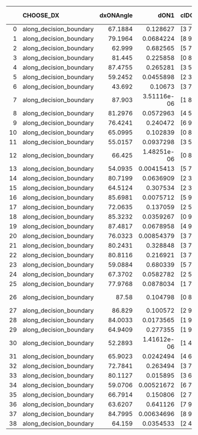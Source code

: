 |    | CHOOSE_DX               |   dxONAngle |        dON1 | cIDON1   |   dON_patch_1 |   nTON |         dON |   dxOFFAngle |       dOFF1 | cIDOFF1   |   dOFF_patch_1 |   nTOFF |        dOFF | SUCCESS   |   nExp |   dual_point_id |   subpoint_time_seconds |   total_execution_time |       logp |        dOFF/dON | Vote dOFF>dON   |
|---:|:------------------------|------------:|------------:|:---------|--------------:|-------:|------------:|-------------:|------------:|:----------|---------------:|--------:|------------:|:----------|-------:|----------------:|------------------------:|-----------------------:|-----------:|----------------:|:----------------|
|  0 | along_decision_boundary |     67.1884 | 0.128627    | [3 7]    |   0.128627    |      1 | 0.128627    |      80.4193 | 0.111446    | [3 7]     |    0.111446    |       1 | 0.111446    | False     |      1 |               1 |                1.95911  |                2.30406 |  0         |     0.866429    | False           |
|  1 | along_decision_boundary |     79.1964 | 0.0684224   | [8 9]    |   0.0684224   |      1 | 0.0684224   |      53.2037 | 0.23262     | [8 9]     |    0.23262     |       1 | 0.23262     | True      |      2 |               6 |                4.04939  |               12.5147  | -0.5       |     3.39976     | True            |
|  2 | along_decision_boundary |     62.999  | 0.682565    | [5 7]    |   0.682565    |      1 | 0.682565    |      66.3906 | 0.572195    | [5 7]     |    0.572195    |       1 | 0.572195    | False     |      3 |              10 |                8.19139  |               20.8391  | -0         |     0.838301    | False           |
|  3 | along_decision_boundary |     81.445  | 0.225858    | [0 8]    |   0.225858    |      1 | 0.225858    |      72.3146 | 0.0261549   | [0 8]     |    0.0261549   |       1 | 0.0261549   | False     |      4 |              12 |                3.155    |               26.2206  | -0.166667  |     0.115802    | False           |
|  4 | along_decision_boundary |     87.4755 | 0.265281    | [3 5]    |   0.265281    |      1 | 0.265281    |      66.0776 | 0.0211798   | [3 5]     |    0.0211798   |       1 | 0.0211798   | False     |      5 |              15 |                3.50849  |               29.8206  | -0.5       |     0.0798393   | False           |
|  5 | along_decision_boundary |     59.2452 | 0.0455898   | [2 3]    |   0.0455898   |      1 | 0.0455898   |      57.5723 | 0.141863    | [2 3]     |    0.141863    |       1 | 0.141863    | True      |      6 |              18 |                3.90433  |               33.8376  | -0.9       |     3.11173     | True            |
|  6 | along_decision_boundary |     43.692  | 0.10673     | [3 7]    |   0.10673     |      1 | 0.10673     |      49.7793 | 0.597257    | [3 7]     |    0.597257    |       1 | 0.597257    | True      |      7 |              19 |                4.82346  |               38.67    | -0.333333  |     5.59594     | True            |
|  7 | along_decision_boundary |     87.903  | 3.51116e-06 | [1 8]    |   3.51116e-06 |      1 | 3.51116e-06 |      81.559  | 0.0337614   | [0 8]     |    0.0337614   |       1 | 0.0337614   | True      |      8 |              20 |                1.23107  |               39.9082  | -0.0714286 |  9615.44        | True            |
|  8 | along_decision_boundary |     81.2976 | 0.0572963   | [4 5]    |   0.0572963   |      1 | 0.0572963   |      89.3561 | 0.275179    | [4 5]     |    0.275179    |       1 | 0.275179    | True      |      9 |              21 |                2.16278  |               42.0809  | -0         |     4.80273     | True            |
|  9 | along_decision_boundary |     76.4241 | 0.240472    | [6 9]    |   0.240472    |      1 | 0.240472    |      69.0026 | 0.024479    | [6 9]     |    0.024479    |       1 | 0.024479    | False     |     10 |              22 |                2.70227  |               44.7871  | -0.0555556 |     0.101796    | False           |
| 10 | along_decision_boundary |     65.0995 | 0.102839    | [0 8]    |   0.102839    |      1 | 0.102839    |      74.8502 | 0.220483    | [0 8]     |    0.220483    |       1 | 0.220483    | True      |     11 |              27 |                2.27389  |               53.85    | -0         |     2.14396     | True            |
| 11 | along_decision_boundary |     55.0157 | 0.0937298   | [3 5]    |   0.0937298   |      1 | 0.0937298   |      79.4743 | 0.264017    | [3 5]     |    0.264017    |       1 | 0.264017    | True      |     12 |              38 |                3.40724  |               71.4523  | -0.0454545 |     2.81679     | True            |
| 12 | along_decision_boundary |     66.425  | 1.48251e-06 | [0 8]    |   1.48251e-06 |      1 | 1.48251e-06 |      89.3126 | 0.031415    | [0 8]     |    0.031415    |       1 | 0.031415    | True      |     13 |              39 |                1.03646  |               72.4938  | -0.166667  | 21190.4         | True            |
| 13 | along_decision_boundary |     54.0935 | 0.00415413  | [5 7]    |   0.00415413  |      1 | 0.00415413  |      58.6931 | 0.930571    | [5 7]     |    0.930571    |       1 | 0.930571    | True      |     14 |              44 |                3.79645  |               80.5596  | -0.346154  |   224.011       | True            |
| 14 | along_decision_boundary |     80.7199 | 0.0636909   | [2 3]    |   0.0636909   |      1 | 0.0636909   |      86.6415 | 0.954454    | [2 3]     |    0.954454    |       1 | 0.954454    | True      |     15 |              47 |                4.82164  |               85.4627  | -0.571429  |    14.9857      | True            |
| 15 | along_decision_boundary |     64.5124 | 0.307534    | [2 3]    |   0.307534    |      1 | 0.307534    |      76.656  | 0.823424    | [2 3]     |    0.823424    |       1 | 0.823424    | True      |     16 |              48 |                5.2914   |               90.7586  | -0.833333  |     2.67751     | True            |
| 16 | along_decision_boundary |     85.6981 | 0.0075712   | [5 9]    |   0.0075712   |      1 | 0.0075712   |      87.5222 | 0.0366178   | [5 9]     |    0.0366178   |       1 | 0.0366178   | True      |     17 |              50 |                1.19673  |               92.0059  | -1.125     |     4.83645     | True            |
| 17 | along_decision_boundary |     72.0635 | 0.137059    | [2 5]    |   0.137059    |      1 | 0.137059    |      67.1606 | 0.156856    | [2 5]     |    0.156856    |       1 | 0.156856    | True      |     18 |              55 |                3.4582   |              100.277   | -1.44118   |     1.14444     | True            |
| 18 | along_decision_boundary |     85.3232 | 0.0359267   | [0 9]    |   0.0359267   |      1 | 0.0359267   |      77.8809 | 0.0420724   | [1 9]     |    0.0420724   |       1 | 0.0420724   | True      |     19 |              58 |                1.57226  |              104.411   | -1.77778   |     1.17106     | True            |
| 19 | along_decision_boundary |     87.4817 | 0.0678958   | [4 9]    |   0.0678958   |      1 | 0.0678958   |      89.0176 | 0.21565     | [4 9]     |    0.21565     |       1 | 0.21565     | True      |     20 |              63 |                2.98537  |              113.468   | -2.13158   |     3.1762      | True            |
| 20 | along_decision_boundary |     76.0323 | 0.00854379  | [3 7]    |   0.00854379  |      1 | 0.00854379  |      77.6616 | 0.141092    | [3 7]     |    0.141092    |       1 | 0.141092    | True      |     21 |              67 |                1.847    |              122.211   | -2.5       |    16.514       | True            |
| 21 | along_decision_boundary |     80.2431 | 0.328848    | [3 7]    |   0.328848    |      1 | 0.328848    |      75.2966 | 0.2613      | [3 7]     |    0.2613      |       1 | 0.2613      | False     |     22 |              68 |                4.39161  |              126.61    | -2.88095   |     0.794591    | False           |
| 22 | along_decision_boundary |     80.8116 | 0.216921    | [3 7]    |   0.216921    |      1 | 0.216921    |      78.1462 | 0.270137    | [3 7]     |    0.270137    |       1 | 0.270137    | True      |     23 |              72 |                3.276    |              130.036   | -2.27273   |     1.24532     | True            |
| 23 | along_decision_boundary |     59.0884 | 0.680339    | [5 7]    |   0.680339    |      1 | 0.680339    |      59.3175 | 0.153143    | [5 7]     |    0.153143    |       1 | 0.153143    | False     |     24 |              74 |                5.63634  |              135.722   | -2.63043   |     0.225099    | False           |
| 24 | along_decision_boundary |     67.3702 | 0.0582782   | [2 5]    |   0.0582782   |      1 | 0.0582782   |      60.7223 | 0.064289    | [2 5]     |    0.064289    |       1 | 0.064289    | True      |     25 |              75 |                1.99076  |              137.718   | -2.08333   |     1.10314     | True            |
| 25 | along_decision_boundary |     77.9768 | 0.0878034   | [1 7]    |   0.0878034   |      1 | 0.0878034   |      82.7617 | 0.0141705   | [0 7]     |    0.0141705   |       1 | 0.0141705   | False     |     26 |              76 |                2.0933   |              139.821   | -2.42      |     0.161389    | False           |
| 26 | along_decision_boundary |     87.58   | 0.104798    | [0 8]    |   0.104798    |      1 | 0.104798    |      83.2484 | 6.11091e-06 | [1 8]     |    6.11091e-06 |       1 | 6.11091e-06 | False     |     27 |              77 |                1.65614  |              141.482   | -1.92308   |     5.83113e-05 | False           |
| 27 | along_decision_boundary |     86.829  | 0.100572    | [2 9]    |   0.100572    |      1 | 0.100572    |      87.5347 | 0.160701    | [2 9]     |    0.160701    |       1 | 0.160701    | True      |     28 |              81 |                1.66092  |              143.287   | -1.5       |     1.59787     | True            |
| 28 | along_decision_boundary |     84.0033 | 0.0173565   | [1 9]    |   0.0173565   |      1 | 0.0173565   |      63.8627 | 0.0606348   | [0 9]     |    0.0606348   |       1 | 0.0606348   | True      |     29 |              83 |                1.1713   |              147.354   | -1.78571   |     3.49349     | True            |
| 29 | along_decision_boundary |     64.9409 | 0.277355    | [1 9]    |   0.277355    |      1 | 0.277355    |      62.9031 | 0.0330059   | [0 9]     |    0.0330059   |       1 | 0.0330059   | False     |     30 |              84 |                2.72026  |              150.079   | -2.08621   |     0.119002    | False           |
| 30 | along_decision_boundary |     52.2893 | 1.41612e-06 | [1 4]    |   1.41612e-06 |      1 | 1.41612e-06 |      88.852  | 0.121753    | [0 4]     |    0.121753    |       1 | 0.121753    | True      |     31 |              85 |                0.878832 |              150.964   | -1.66667   | 85976.4         | True            |
| 31 | along_decision_boundary |     65.9023 | 0.0242494   | [4 6]    |   0.0242494   |      1 | 0.0242494   |      85.0364 | 0.0468262   | [4 6]     |    0.0468262   |       1 | 0.0468262   | True      |     32 |              88 |                1.31908  |              153.656   | -1.95161   |     1.93102     | True            |
| 32 | along_decision_boundary |     72.7841 | 0.263494    | [3 7]    |   0.263494    |      1 | 0.263494    |      61.7252 | 0.27995     | [3 7]     |    0.27995     |       1 | 0.27995     | True      |     33 |              89 |                3.41152  |              157.076   | -2.25      |     1.06245     | True            |
| 33 | along_decision_boundary |     80.1127 | 0.015895    | [3 6]    |   0.015895    |      1 | 0.015895    |      77.9652 | 0.143197    | [3 6]     |    0.143197    |       1 | 0.143197    | True      |     34 |              90 |                1.23514  |              158.317   | -2.56061   |     9.00893     | True            |
| 34 | along_decision_boundary |     59.0706 | 0.00521672  | [6 7]    |   0.00521672  |      1 | 0.00521672  |      70.3546 | 0.0413305   | [6 7]     |    0.0413305   |       1 | 0.0413305   | True      |     35 |              93 |                1.23303  |              159.648   | -2.88235   |     7.92271     | True            |
| 35 | along_decision_boundary |     66.7914 | 0.150806    | [2 7]    |   0.150806    |      1 | 0.150806    |      68.254  | 0.342164    | [2 7]     |    0.342164    |       1 | 0.342164    | True      |     36 |              95 |                2.88163  |              162.592   | -3.21429   |     2.2689      | True            |
| 36 | along_decision_boundary |     63.6207 | 0.641126    | [7 9]    |   0.641126    |      1 | 0.641126    |      66.3599 | 0.159554    | [7 9]     |    0.159554    |       1 | 0.159554    | False     |     37 |              96 |                5.33418  |              167.933   | -3.55556   |     0.248865    | False           |
| 37 | along_decision_boundary |     84.7995 | 0.00634696  | [8 9]    |   0.00634696  |      1 | 0.00634696  |      77.0986 | 0.0556852   | [8 9]     |    0.0556852   |       1 | 0.0556852   | True      |     38 |              99 |                1.13622  |              171.204   | -3.04054   |     8.77353     | True            |
| 38 | along_decision_boundary |     64.159  | 0.0354533   | [2 4]    |   0.0354533   |      1 | 0.0354533   |      75.6853 | 0.242212    | [2 4]     |    0.242212    |       1 | 0.242212    | True      |     39 |             101 |                2.38462  |              173.647   | -3.36842   |     6.83188     | True            |